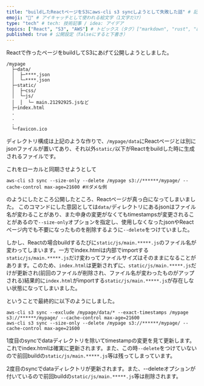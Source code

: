 ```yaml
---
title: "buildしたReactページをS3にaws-cli s3 syncしようとして失敗した話" # 記事のタイトル
emoji: "🐻" # アイキャッチとして使われる絵文字（1文字だけ）
type: "tech" # tech: 技術記事 / idea: アイデア
topics: ["React", "S3", "AWS"] # トピックス（タグ）["markdown", "rust", "aws"]のように指定する
published: true # 公開設定（falseにすると下書き）
---
```


Reactで作ったページをbuildしてS3にあげて公開しようとしました。

```
/mypage
  ├─data/
  │  ├─****.json
  │  └─****.json
  ├─static/
  │  ├─css/
  │  └─js/
  │  │  └─ main.21292925.jsなど
  ├─index.html
  .
  .
  .
  └─favicon.ico
```

ディレクトリ構成は上記のような作りで、`/mypage/data`にReactページとは別にjsonファイルが置いてあり、それ以外`static/`以下がReactをbuildした時に生成されるファイルです。

これをローカルと同期させようとして

```
aws-cli s3 sync --size-only --delete /mypage s3://******/mypage/ --cache-control max-age=21600 #※ダメな例
```

のようにしたところ公開したところ、Reactページが真っ白になってしまいました。
このコマンドにした意図としては`data/`ディレクトリにあるjsonはファイル名が変わることがあり、また中身の変更がなくてもtimestampsが変更されることがあるので`--size-only`オプションを指定し、使用しなくなったjsonやReactページ内でも不要になったものを削除するように`--delete`をつけていました。


しかし、Reactの場合buildするたびに`static/js/main.*****.js`のファイル名が変わってしまいます。一方でindex.htmlは内部でimportする`static/js/main.*****.js`だけ変わってファイルサイズはそのままになることがあります。このため、`index.html`は更新されずに、`static/js/main.*****.js`だけが更新され(前回のファイルが削除され、ファイル名が変わったものがアップされる)結果的に`index.html`がimportする`static/js/main.*****.js`が存在しない状態になってしまいました。

ということで最終的に以下のようにしました。

```
aws-cli s3 sync --exclude /mypage/data/* --exact-timestamps /mypage s3://******/mypage/ --cache-control max-age=21600
aws-cli s3 sync --size-only --delete /mypage s3://******/mypage/ --cache-control max-age=21600
```

1度目のsyncでdataディレクトリを除いてtimestampの変更を見て更新します。これでindex.htmlは確実に更新されます。また、この時`--delete`をつけていないので前回buildの`static/js/main.*****.js`等は残ってしまっています。

2度目のsyncでdataディレクトリが更新されます。また、--deleteオプションが付いているので前回buildの`static/js/main.*****.js`等は削除されます。



